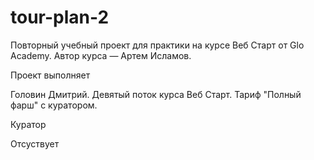 # tour-plan-2

Повторный учебный проект для практики на курсе Веб Старт от Glo Academy. Автор курса — Артем Исламов.

Проект выполняет

Головин Дмитрий. Девятый поток курса Веб Старт. Тариф "Полный фарш" с куратором.

Куратор

Отсуствует
